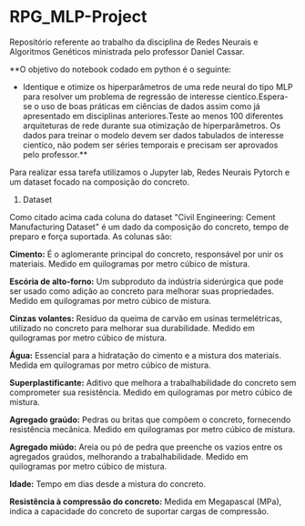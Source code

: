 # RPG_MLP-Project
Repositório referente ao trabalho da disciplina de Redes Neurais e Algoritmos Genéticos ministrada pelo professor Daniel Cassar.

**O objetivo do notebook codado em python é o seguinte:
- Identique e otimize os hiperparâmetros de uma rede neural do tipo MLP para resolver um problema de regressão de interesse cientíco.Espera-se o uso de boas práticas em ciências de dados assim como já apresentado em disciplinas anteriores.Teste ao menos 100 diferentes arquiteturas de rede durante sua otimização de hiperparâmetros. Os dados para treinar o modelo devem ser dados tabulados de interesse cientíco, não podem ser séries temporais e precisam ser aprovados pelo professor.**

 Para realizar essa tarefa utilizamos o Jupyter lab, Redes Neurais Pytorch e um dataset focado na composição do concreto.

1. Dataset

Como citado acima cada coluna do dataset "Civil Engineering: Cement Manufacturing Dataset" é um dado da composição do concreto, tempo de preparo e força suportada. As colunas são:

**Cimento:** É o aglomerante principal do concreto, responsável por unir os materiais. Medido em quilogramas por metro cúbico de mistura.

**Escória de alto-forno:** Um subproduto da indústria siderúrgica que pode ser usado como adição ao concreto para melhorar suas propriedades. Medido em quilogramas por metro cúbico de mistura.

**Cinzas volantes:** Resíduo da queima de carvão em usinas termelétricas, utilizado no concreto para melhorar sua durabilidade. Medido em quilogramas por metro cúbico de mistura.

**Água:** Essencial para a hidratação do cimento e a mistura dos materiais. Medida em quilogramas por metro cúbico de mistura.

**Superplastificante:** Aditivo que melhora a trabalhabilidade do concreto sem comprometer sua resistência. Medido em quilogramas por metro cúbico de mistura.

**Agregado graúdo:** Pedras ou britas que compõem o concreto, fornecendo resistência mecânica. Medido em quilogramas por metro cúbico de mistura.

**Agregado miúdo:** Areia ou pó de pedra que preenche os vazios entre os agregados graúdos, melhorando a trabalhabilidade. Medido em quilogramas por metro cúbico de mistura.

**Idade:** Tempo em dias desde a mistura do concreto.

**Resistência à compressão do concreto:** Medida em Megapascal (MPa), indica a capacidade do concreto de suportar cargas de compressão.
